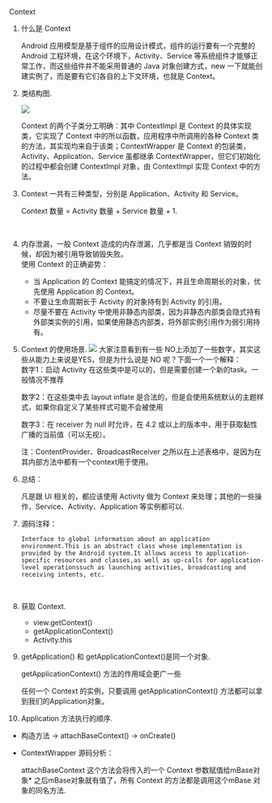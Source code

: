 Context

1. 什么是 Context  

   Android 应用模型是基于组件的应用设计模式，组件的运行要有一个完整的 Android 工程环境，在这个环境下，Activity、Service 等系统组件才能够正常工作，而这些组件并不能采用普通的 Java 对象创建方式，new 一下就能创建实例了，而是要有它们各自的上下文环境，也就是 Context。  

2. 类结构图.    

   ![](http://obe5pxv6t.bkt.clouddn.com/context-uml.png)

   Context 的两个子类分工明确：其中 ContextImpl 是 Context 的具体实现类，它实现了 Context 中的所以函数，应用程序中所调用的各种 Context 类的方法，其实现均来自于该类；ContextWrapper 是 Context 的包装类，Activity、Application、Service 虽都继承 ContextWrapper，但它们初始化的过程中都会创建 ContextImpl 对象，由 ContextImpl 实现 Context 中的方法。   

3. Context 一共有三种类型，分别是 Application、Activity 和 Service。   

   Context 数量 = Activity 数量 + Service 数量 + 1.   

   ​

4. 内存泄漏，一般 Context 造成的内存泄漏，几乎都是当 Context 销毁的时候，却因为被引用导致销毁失败。  
   使用 Context 的正确姿势：  

     

   - 当 Application 的 Context 能搞定的情况下，并且生命周期长的对象，优先使用 Application 的 Context。 
   - 不要让生命周期长于 Activity 的对象持有到 Activity 的引用。
   - 尽量不要在 Activity 中使用非静态内部类，因为非静态内部类会隐式持有外部类实例的引用，如果使用静态内部类，将外部实例引用作为弱引用持有。
​

5. Context 的使用场景. ![](http://obe5pxv6t.bkt.clouddn.com/context.png)
   大家注意看到有一些 NO上添加了一些数字，其实这些从能力上来说是YES，但是为什么说是 NO 呢？下面一个一个解释：   
   数字1：启动 Activity 在这些类中是可以的，但是需要创建一个新的task。一般情况不推荐        

   数字2：在这些类中去 layout inflate 是合法的，但是会使用系统默认的主题样式，如果你自定义了某些样式可能不会被使用   

   数字3：在 receiver 为 null 时允许，在 4.2 或以上的版本中，用于获取黏性广播的当前值（可以无视）。   

   注：ContentProvider、BroadcastReceiver 之所以在上述表格中，是因为在其内部方法中都有一个context用于使用。    

6. 总结：  

   凡是跟 UI 相关的，都应该使用 Activity 做为 Context 来处理；其他的一些操作，Service、Activity、Application 等实例都可以.     

7. 源码注释：  

   ```Interface to global information about an application environment.This is an abstract class whose implementation is provided by the Android system.It allows access to application-specific resources and classes,as well as up-calls for application-level operationssuch as launching activities, broadcasting and receiving intents, etc.```  

   ​

8. 获取 Context.      

   - view.getContext()
   - getApplicationContext()
   - Activity.this


9. getApplication() 和 getApplicationContext()是同一个对象. 

   getApplicationContext() 方法的作用域会更广一些   

   任何一个 Context 的实例，只要调用 getApplicationContext\(\) 方法都可以拿到我们的Application对象。  

10. Application 方法执行的顺序.    

   - 构造方法 -> attachBaseContext\(\) -> onCreate\()

   - ContextWrapper 源码分析：   

     attachBaseContext 这个方法会将传入的一个 Context 参数赋值给mBase对象* 之后mBase对象就有值了，所有 Context 的方法都是调用这个mBase 对象的同名方法. 